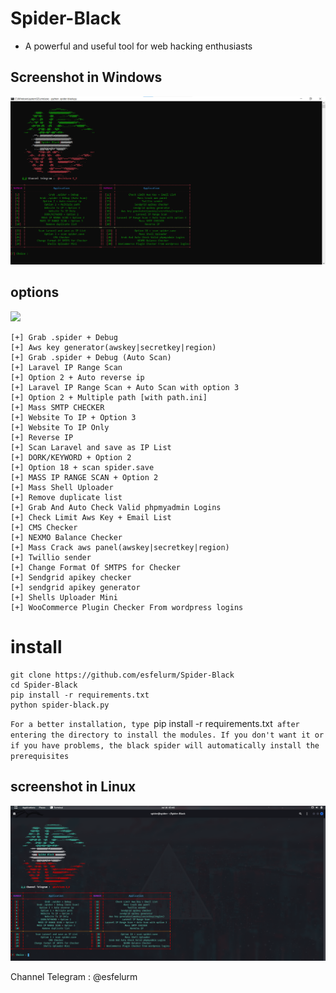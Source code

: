 # Spider-Black
- A powerful and useful tool for web hacking enthusiasts

## Screenshot in Windows
<img src="menu.png"/>

## options

<img src='https://gifdb.com/images/high/coding-animated-laptop-flow-stream-ja04010rm5o68zfk.gif'/>

```
[+] Grab .spider + Debug 
[+] Aws key generator(awskey|secretkey|region)
[+] Grab .spider + Debug (Auto Scan)  
[+] Laravel IP Range Scan  
[+] Option 2 + Auto reverse ip 
[+] Laravel IP Range Scan + Auto Scan with option 3 
[+] Option 2 + Multiple path [with path.ini] 
[+] Mass SMTP CHECKER
[+] Website To IP + Option 3
[+] Website To IP Only          
[+] Reverse IP
[+] Scan Laravel and save as IP List 
[+] DORK/KEYWORD + Option 2  
[+] Option 18 + scan spider.save 
[+] MASS IP RANGE SCAN + Option 2 
[+] Mass Shell Uploader 
[+] Remove duplicate list   
[+] Grab And Auto Check Valid phpmyadmin Logins  
[+] Check Limit Aws Key + Email List 
[+] CMS Checker 
[+] NEXMO Balance Checker 
[+] Mass Crack aws panel(awskey|secretkey|region)    
[+] Twillio sender
[+] Change Format Of SMTPS for Checker
[+] Sendgrid apikey checker
[+] sendgrid apikey generator
[+] Shells Uploader Mini 
[+] WooCommerce Plugin Checker From wordpress logins
```
# install

```
git clone https://github.com/esfelurm/Spider-Black
cd Spider-Black
pip install -r requirements.txt
python spider-black.py
```

`For a better installation, type `pip install -r requirements.txt` after entering the directory to install the modules.
If you don't want it or if you have problems, the black spider will automatically install the prerequisites`

## screenshot in Linux
<img src='menu-linux.png'/>

Channel Telegram : @esfelurm
